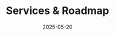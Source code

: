 ---
title: Services & Roadmap
date: 2025-05-20
type: landing

sections:
  - block: markdown
    content:
        title: Services & Roadmap
        subtitle: What the PID Coordination Hub Can Do for You – Now and in the Future
        text: |
            The questions and answers below reflect the types of support, services, and guidance the <a href="https://pid.services.base4nfdi.de/" target="_blank" rel="noopener"> PID Coordination Hub </a> **currently offers or aims to offer** during the integration phase (2025–2026)

            While some services are already in place, **many are still in development** and depend on community feedback, resource availability, and evolving priorities. We share this roadmap transparently to invite collaboration and manage expectations.
            
            These plans are **not fixed commitments**, but part of a living framework that evolves with your input.  They represent our aspirational vision for building a **robust, interoperable, and inclusive PID ecosystem** in support of NFDI consortia and the broader research community.
            
            👉 Send us your most urgent questions, unmet needs, or use cases, they help us prioritize and refine the services we build next. We actively invite your engagement. 
            
            ### Status badge: 
            
            <span style="background:#e6f4ea; color:#1a7f37; padding:2px 6px; border-radius:4px; font-weight:bold;">🟢 Available now</span>
            <span style="background:#e6f4ea; color:#1a7f37; padding:2px 6px; border-radius:4px; font-weight:bold;">🟢 Mostly available</span>
            <span style="background:#fff4e5; color:#c47f00; padding:2px 6px; border-radius:4px; font-weight:bold;">🟡 In development</span>
            <span style="background:#e6f0ff; color:#2a5cad; padding:2px 6px; border-radius:4px; font-weight:bold;">🔵 Planned / exploratory (based on community need)</span>

    design:
        columns: '2'
    
  - block: markdown
    content:
            title: Frequently Asked Questions 
            text: | 
                   <div style="background-color: #ffffff; padding: 1.5rem; border-radius: 10px; margin-top: 2rem;"> 
                
                   <div style="border-left: 8px solid #2a6ebc; padding-left: 1rem; margin-top: 0rem;">
                    <h2> 🚀 Getting Started with PIDs </h2> </div>
                   <details>
                    <summary><span style="color:#2a6ebc;">What types of Persistent Identifiers (PIDs) should our repository support, and what are they used for?<span style="background:#e6f4ea; color:#1a7f37; padding:2px 6px; border-radius:4px; font-weight:bold;">🟢 Mostly available</span></span></summary><br>
                    
                    The PID Coordination Hub helps you identify and prioritize key PIDs relevant to repository management, including DOIs (e.g. datasets/publications), ePIC handles, (e.g. datasets, instruments), ORCID iDs (researchers), RORs (institutions), and IGSNs (samples). We offer tailored guidance to ensure your system supports the most impactful identifiers for your community.
                    </details>

                    <details>
                    <summary><span style="color:#2a6ebc;">How do PIDs improve the FAIRness of our repository metadata?<span style="background:#e6f4ea; color:#1a7f37; padding:2px 6px; border-radius:4px; font-weight:bold;">🟢 Mostly available</span></span></summary><br>
                    
                    We provide training and reference materials that directly link PID use to FAIR principles. By embedding PIDs at the point of deposit and aligning metadata with standards like DataCite, FDO kernel profile, bioschemas & schema.org, we help make your repository content more Findable, Accessible, Interoperable, and Reusable.
                    </details>

                    <details>
                    <summary><span style="color:#2a6ebc;">We’re a small team with limited resources. Can we still adopt PIDs?<span style="background:#e6f4ea; color:#1a7f37; padding:2px 6px; border-radius:4px; font-weight:bold;">🟢 Mostly available</span></span></summary><br>
                    
                    Absolutely. One of the core missions of the PID Coordination Hub is to reduce barriers to entry. We provide use-case examples, support the adoption of low-barrier services like B2INST for instrument PIDs, prefix registration support, and reusable templates for teams with limited capacity.
                    </details>

                    <details>
                    <summary><span style="color:#2a6ebc;">Will PID4NFDI become a PID registration service? <span style="background:#e6f4ea; color:#1a7f37; padding:2px 6px; border-radius:4px; font-weight:bold;">🟢 Available now</span></span></summary><br>
                   
                    No. PID4NFDI will not act as a PID provider or registration agency. Instead, our role is to simplify and scale access to existing PID service providers, such as those offered by DataCite, ePIC, ORCID, and others, and to help the community get more value from the infrastructure already in place.<br>
                    The PID Coordination Hub focuses on:
                    <ul>
                      <li>Connecting you to the right PID services for your use case</li>
                      <li>Supporting test prefix access and early-stage integration</li>
                      <li>Coordinating best practices, metadata alignment, and policy development</li>
                      <li>Helping institutions and consortia benefit from existing PID ecosystems without duplicating them</li>
                    </ul>
                    We’re here to make PID adoption easier and more impactful, not to reinvent what already works.
                    </details>

                    <details>
                    <summary><span style="color:#2a6ebc;">Can we get PIDs for free through PID4NFDI?<span style="background:#e6f4ea; color:#1a7f37; padding:2px 6px; border-radius:4px; font-weight:bold;">🟢 Available now</span></span></summary><br>
                    
                    <b>Not exactly</b>. While PID4NFDI is working to lower barriers to PID adoption, for example through free test prefixes during integration phases or by offering low-barrier services like B2INST, the registration and long-term maintenance of production-grade PIDs incur real costs.<br>
                    PID infrastructure requires sustainable funding for system development, service availability, metadata preservation, and governance. Providers like DataCite, ePIC, and others operate on cost-recovery models. However, multiple cost-benefit analyses have shown that using PIDs reduces long-term administrative and technical costs by improving metadata quality, interoperability, and reuse.<br>
                    The PID Coordination Hub supports institutions by:
                    <ul>
                      <li>Helping identify the most cost-effective PID service options</li>
                      <li>Providing planning templates for sustainable PID service integration</li>
                      <li>Facilitating free test environments and pilot-level ePIC handle registration to support technical integration and evaluation</li>
                      <li>Facilitating negotiations with PID providers (e.g. ePIC contracts) to ensure sustainability beyond the project phase</li>
                    </ul>
                    We also help institutions explore shared service models, consortial memberships, and integration strategies that maximize value while minimizing direct costs.<br>
                    <div style="font-size: 1.0em;">
                      <b><i>PS: We’ve been asked this 20x… and the answer is still no</i><br>
                      💬 If we had a PID for every time we got this question, we’d already have a fully linked graph.</b>
                    </div>
                    </details>
                    
                    
                    
                     <div style="border-left: 8px solid #2a6ebc; padding-left: 1rem; margin-top: 3rem;">
                    <h2> ⚙️ PID Integration and Technical Challenges </h2>
                    </div>
                    <details>
                    <summary><span style="color:#2a6ebc;">How can we integrate DOIs, ORCID iDs, and RORs into our metadata schema?<span style="background:#fff4e5; color:#c47f00; padding:2px 6px; border-radius:4px; font-weight:bold;">🟡 In development (crosswalks, vocab mappings)</span></span></summary>
                    <br>
                    The Coordination Hub will provide crosswalks to align your schema with DataCite Metadata Schema 4.6, schema.org, and Bioschemas. We also offer access to controlled vocabularies and mappings to ensure clean, consistent PID usage across your records.
                    </details>

                    <details>
                    <summary><span style="color:#2a6ebc;">How can we ensure metadata completeness and quality in our repository?<span style="background:#fff4e5; color:#c47f00; padding:2px 6px; border-radius:4px; font-weight:bold;">🟡 In development (dashboards, consultation framework)</span></span></summary>
                    <br>
                    We provide assessment checklists and reporting dashboards to evaluate metadata completeness and FAIR compliance. Additionally, the Metadata Consultation Framework and training modules offer support for improving metadata quality at the field level.<br> 
                    </details>
            
                    <details>
                    <summary><span style="color:#2a6ebc;">Can you help us define metadata granularity for complex objects?<span style="background:#fff4e5; color:#c47f00; padding:2px 6px; border-radius:4px; font-weight:bold;">🟡 In development (best practices under discussion in focus groups)</span></span></summary>
                    <br>
                    Yes. We provide discipline-agnostic best practices for defining metadata at appropriate granularity (e.g., dataset subsets, instrument-level descriptions). This helps you represent research more accurately while staying interoperable.
                    </details>

                    <details>
                    <summary><span style="color:#2a6ebc;">Can we connect our repository with tools like ELNs or DMPs?<span style="background:#fff4e5; color:#c47f00; padding:2px 6px; border-radius:4px; font-weight:bold;">🟡 In development (examples under discussions ongoing in focus groups)</span></span></summary>
                    <br>
                    Yes. We promote early PID integration in research workflows and collaborate with providers of Electronic Lab Notebooks (ELNs) and Data Management Plans (DMPs) to enable PID propagation from planning through publication.
                    </details>

                    <details>
                    <summary><span style="color:#2a6ebc;">What about versioning of datasets and tracking changes over time?<span style="background:#fff4e5; color:#c47f00; padding:2px 6px; border-radius:4px; font-weight:bold;">🟡 In development (guidance in progress)</span></span></summary>
                    <br>
                    The Hub provides guidance on PID versioning strategies, including metadata versioning, and maintaining links between versions. This ensures persistent access and accurate citation.
                    </details>

                    <details>
                    <summary><span style="color:#2a6ebc;">How do we embed PIDs across the entire research lifecycle?<span style="background:#fff4e5; color:#c47f00; padding:2px 6px; border-radius:4px; font-weight:bold;">🟡 In development (via Metadata consultation Framework)</span></span></summary>
                    <br>
                    We advise on early PID integration, starting with tools like DMPs and ELNs, so identifiers are captured at the planning stage and persist through publication, preservation, and reuse. This ensures consistency and reduces metadata fragmentation.
                    </details>
                    
                    
                    
                    
                    <div style="border-left: 8px solid #2a6ebc; padding-left: 1rem; margin-top: 3rem;">
                    <h2>  🔁 Lifecycle Integration and Interoperability </h2> </div>

                    <details>
                    <summary><span style="color:#2a6ebc;">Can we connect our repository with tools like ELNs or DMPs?<span style="background:#fff4e5; color:#c47f00; padding:2px 6px; border-radius:4px; font-weight:bold;">🟡 In development (examples under discussions ongoing in focus groups)</span></span></summary>
                    <br>
                    Yes. We promote early PID integration in research workflows and collaborate with providers of Electronic Lab Notebooks (ELNs) and Data Management Plans (DMPs) to enable PID propagation from planning through publication.
                    </details>

                    <details>
                    <summary><span style="color:#2a6ebc;">What about versioning of datasets and tracking changes over time?<span style="background:#fff4e5; color:#c47f00; padding:2px 6px; border-radius:4px; font-weight:bold;">🟡 In development (guidance in progress)</span></span></summary>
                    <br>
                    The Hub provides guidance on PID versioning strategies, including metadata versioning, and maintaining links between versions. This ensures persistent access and accurate citation.
                    </details>

                    <details>
                    <summary><span style="color:#2a6ebc;">How do we embed PIDs across the entire research lifecycle?<span style="background:#fff4e5; color:#c47f00; padding:2px 6px; border-radius:4px; font-weight:bold;">🟡 In development (via Metadata consultation Framework)</span></span></summary>
                    <br>
                    We advise on early PID integration, starting with tools like DMPs and ELNs, so identifiers are captured at the planning stage and persist through publication, preservation, and reuse. This ensures consistency and reduces metadata fragmentation.
                    </details>
                    
                    
                    
                    <div style="border-left: 8px solid #2a6ebc; padding-left: 1rem; margin-top: 3rem;">
                    <h2> 🏛️ Policy, Licensing, and Governance </h2> </div>
                    <details>
                    <summary><span style="color:#2a6ebc;">What license should we use for our metadata?<span style="background:#e6f4ea; color:#1a7f37; padding:2px 6px; border-radius:4px; font-weight:bold;">🟢 Available now</span></span></summary>
                    <br>
                    We recommend applying CC0 for metadata to maximize reuse and support harvesting by PID Graphs and aggregators. We provide guidance on how to include this in your repository terms of use and metadata records.
                    </details>

                    
                    <div style="border-left: 8px solid #2a6ebc; padding-left: 1rem; margin-top: 3rem;">
                    <h2> 📊 Monitoring, Reporting, and Impact </h2> </div>

                    <details>
                    <summary><span style="color:#2a6ebc;">How do we evaluate the impact of PID integration on research discoverability?<span style="background:#fff4e5; color:#c47f00; padding:2px 6px; border-radius:4px; font-weight:bold;">🟡 In development (via Metadata consultation Framework)</span></span></summary>
                    <br>
                    We help you analyze reuse patterns, citation links, and external referencing of your PIDs. This can be included in internal reports, funder assessments, or repository performance evaluations.
                    </details>

                    <details>
                    <summary><span style="color:#2a6ebc;">How can we use PIDs to improve institutional research reporting?<span style="background:#fff4e5; color:#c47f00; padding:2px 6px; border-radius:4px; font-weight:bold;">🟡 In development</span></span></summary>
                    <br>
                    Persistent Identifiers can help make it easier to connect research outputs, contributors, and affiliations across systems. When used consistently, they may support more streamlined and reliable reporting processes. The PID Coordination Hub can advise on how to incorporate PIDs into your existing infrastructure in ways that could enhance transparency and interoperability, depending on your specific context and needs.
                    </details>

                    <details>
                    <summary><span style="color:#2a6ebc;">What impact can PIDs have on our institution’s visibility and reputation?<span style="background:#e6f4ea; color:#1a7f37; padding:2px 6px; border-radius:4px; font-weight:bold;">🟢 Available now</span></span></summary>
                    <br>
                    By ensuring that your research outputs are discoverable and linked across systems via PIDs, you enhance citation potential, track reuse, and demonstrate value to funders, collaborators, and the public. The PID Coordination Hub provides templates and analytics to support institutional visibility reporting.
                    </details>

                    <div style="border-left: 8px solid #2a6ebc; padding-left: 1rem; margin-top: 3rem;">
                    <h2>📚 Training, Community Support, and Knowledge Sharing </h2> </div>

                    <details>
                    <summary><span style="color:#2a6ebc;">Where can I find clear, beginner-friendly materials to learn and teach the basics of PIDs?<span style="background:#fff4e5; color:#c47f00; padding:2px 6px; border-radius:4px; font-weight:bold;">🟡 In development (expansion of content)</span></span></summary>
                    <br>
                    The PID Coordination Hub aims to offer curated, reusable materials including slide decks, speaker notes, factsheets, and recorded videos for introducing ORCID, DOI, ePIC, and ROR in the context of FAIR and Open Science. These are regularly updated to reflect current standards.<br>
                    You can also explore resources available through the <a href="https://www.pid-network.de/" target="_blank" rel="noopener"> PID Network Germanys </a>, which brings together national PID initiatives and offers complementary materials and insights.
                    </details>

                    <details>
                    <summary><span style="color:#2a6ebc;">Can you help me show PID integration with research tools like ELNs or DMPs?<span style="background:#fff4e5; color:#c47f00; padding:2px 6px; border-radius:4px; font-weight:bold;">🟡 In development (examples under discussions ongoing in focus groups)</span></summary>
                    </span><br>
                    Yes. We offer examples that demonstrate how PIDs appear in lab notebooks, DMP tools, and repositories, and how metadata flows between them. These are excellent for showcasing lifecycle integration. We also run focus groups to learn from ongoing implementations, exchange lessons learned, and surface real-world challenges. You’re welcome to join these conversations via our <a href="https://pid.services.base4nfdi.de/events/" target="_blank" rel="noopener"> events page </a>, a dedicated focus group <a href="https://pid.services.base4nfdi.de/community/focus-groups/" target="_blank" rel="noopener"> subpage </a> will be available soon.
                    </details>

                    <details>
                    <summary><span style="color:#2a6ebc;">What if trainees ask implementation questions I can’t answer?<span style="background:#e6f4ea; color:#1a7f37; padding:2px 6px; border-radius:4px; font-weight:bold;">🟢 Available now</span></span></summary>
                    <br>
                    We act as second-line support for trainers. You can contact us with questions, request written follow-ups, or invite a Hub expert to co-present a technical segment (e.g., API integration or metadata schema alignment) via the contact form on our website.
                    </details>

                    <details>
                    <summary><span style="color:#2a6ebc;">Can we share our experiences or learn from other repositories?<span style="background:#e6f4ea; color:#1a7f37; padding:2px 6px; border-radius:4px; font-weight:bold;">🟢 Available now</span></span></summary>
                    <br>
                    Absolutely. The Coordination Hub runs a knowledge-sharing platform where you can contribute use cases, read about peer implementations, and join focus groups.
                    </details>

                    <details>
                    <summary><span style="color:#2a6ebc;">How do I stay up to date with PID-related developments?<span style="background:#e6f4ea; color:#1a7f37; padding:2px 6px; border-radius:4px; font-weight:bold;">🟢 Available now</span></span></summary>
                    <br>
                    Visit our website, join our community calls and open hours, or reach out to us. We summarize key PID ecosystem changes, new tools, and policy updates, so your content is always current.
                    </details>
                    
                    <div style="border-left: 8px solid #2a6ebc; padding-left: 1rem; margin-top: 3rem;">
                    <h2>🧠 Leadership and Strategic Engagement </h2> </div>
                    
                   <details>
                   <summary><span style="color:#2a6ebc;">How do PIDs support our FAIR and Open Science goals?<span style="background:#fff4e5; color:#c47f00; padding:2px 6px; border-radius:4px; font-weight:bold;">🟡 In development (expansion of content)</span></span></summary>
                   <br>
                   PIDs make research Findable, Accessible, Interoperable, and Reusable. The Hub supports the integration of PIDs into your workflows and systems, enabling your institution to demonstrate leadership in FAIR data and align with open science mandates from funders and national strategies. PID adoption also improves reporting and visibility, while helping to save resources by reducing duplication, streamlining workflows, and lowering long-term data management costs.
                   </details>

                   <details>
                   <summary><span style="color:#2a6ebc;">How can I communicate the value of PIDs to institutional leadership or funders?<span style="background:#fff4e5; color:#c47f00; padding:2px 6px; border-radius:4px; font-weight:bold;">🟡 In development (expansion of content)</span></span></summary>
                   <br>
                   We provide slide decks, speaking points, and policy briefs that explain how PID adoption supports:
                   <ul>
                     <li>Research integrity and attribution</li>
                     <li>Efficiency in reporting and metadata management</li>
                     <li>Resource savings through automation, reduced duplication, and improved data quality</li>
                     <li>Open Science leadership</li>
                     <li>Reporting efficiency and compliance</li>
                     <li>More accurate tracking of institutional research impact, including reuse and collaboration networks</li>
                     <li>Global visibility and benchmarking</li>
                   </ul>
                   These are ideal for internal pitches, strategy meetings, and external evaluations.
                   </details>

                   <details>
                   <summary><span style="color:#2a6ebc;">How do we align with national strategies or contribute to shaping them?<span style="background:#e6f4ea; color:#1a7f37; padding:2px 6px; border-radius:4px; font-weight:bold;">🟢 Available now</span></span></summary>
                   <br>
                   The PID Coordination Hub actively engages with national and international standard-setting bodies. We help your institution stay aligned and can support you in contributing feedback or participating in pilots.
                   </details>

                   <details>
                   <summary><span style="color:#2a6ebc;">How do we ensure the sustainability of our PID infrastructure after the project phase?<span style="background:#e6f4ea; color:#1a7f37; padding:2px 6px; border-radius:4px; font-weight:bold;">🟢 Available now</span></span></summary>
                   <br>
                   We help you develop sustainability plans, negotiate contracts with providers like ePIC or DataCite, and design governance models for long-term service operation. This includes cost estimates, integration support, and shared infrastructure strategies.
                   </details>
    design:
        columns: '1'
        align: center
        padding: large
    background: 
        color:'white'
---